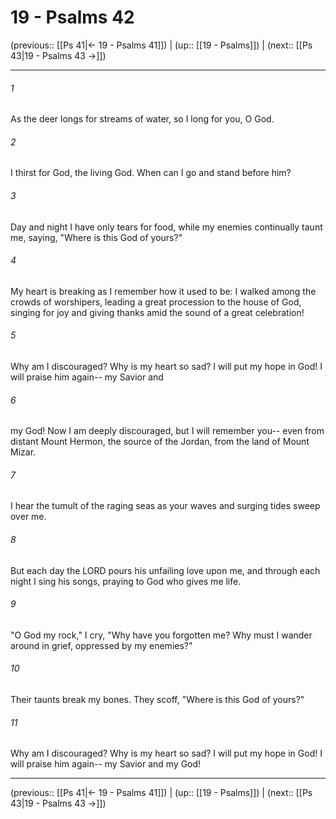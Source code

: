 # 19 - Psalms 42

(previous:: [[Ps 41|← 19 - Psalms 41]]) | (up:: [[19 - Psalms]]) | (next:: [[Ps 43|19 - Psalms 43 →]])

***


###### 1 
As the deer longs for streams of water, so I long for you, O God. 

###### 2 
I thirst for God, the living God. When can I go and stand before him? 

###### 3 
Day and night I have only tears for food, while my enemies continually taunt me, saying, "Where is this God of yours?" 

###### 4 
My heart is breaking as I remember how it used to be: I walked among the crowds of worshipers, leading a great procession to the house of God, singing for joy and giving thanks amid the sound of a great celebration! 

###### 5 
Why am I discouraged? Why is my heart so sad? I will put my hope in God! I will praise him again-- my Savior and 

###### 6 
my God! Now I am deeply discouraged, but I will remember you-- even from distant Mount Hermon, the source of the Jordan, from the land of Mount Mizar. 

###### 7 
I hear the tumult of the raging seas as your waves and surging tides sweep over me. 

###### 8 
But each day the LORD pours his unfailing love upon me, and through each night I sing his songs, praying to God who gives me life. 

###### 9 
"O God my rock," I cry, "Why have you forgotten me? Why must I wander around in grief, oppressed by my enemies?" 

###### 10 
Their taunts break my bones. They scoff, "Where is this God of yours?" 

###### 11 
Why am I discouraged? Why is my heart so sad? I will put my hope in God! I will praise him again-- my Savior and my God!

***

(previous:: [[Ps 41|← 19 - Psalms 41]]) | (up:: [[19 - Psalms]]) | (next:: [[Ps 43|19 - Psalms 43 →]])
